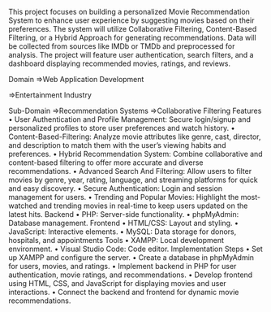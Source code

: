 This project focuses on building a personalized Movie Recommendation System to enhance user experience by suggesting movies based on their preferences. The system will utilize Collaborative Filtering, Content-Based Filtering, or a Hybrid Approach for generating recommendations. Data will be collected from sources like IMDb or TMDb and preprocessed for analysis. The project will feature user authentication, search filters, and a dashboard displaying recommended movies, ratings, and reviews.

Domain
=>Web Application Development

=>Entertainment Industry

Sub-Domain
=>Recommendation Systems
=>Collaborative Filtering
Features
•	User Authentication and Profile Management:
           Secure login/signup and personalized profiles to store user preferences and watch history.
•	Content-Based-Filtering:
Analyze movie attributes like genre, cast, director, and description to match them with the user’s viewing habits and preferences.
•	Hybrid Recommendation System: Combine collaborative and content-based filtering to offer more accurate and diverse recommendations.
•	Advanced Search And Filtering: Allow users to filter movies by genre, year, rating, language, and streaming platforms for quick and easy discovery.
•	Secure Authentication: Login and session management for users.
•	Trending and Popular Movies: Highlight the most-watched and trending movies in real-time to keep users updated on the latest hits.
Backend
•	PHP: Server-side functionality.
•	phpMyAdmin: Database management.
Frontend
•	HTML/CSS: Layout and styling.
•	JavaScript: Interactive elements.
•	MySQL: Data storage for donors, hospitals, and appointments
Tools
•	XAMPP: Local development environment.
•	Visual Studio Code: Code editor.
Implementation Steps
•	Set up XAMPP and configure the server.
•	Create a database in phpMyAdmin for users, movies, and ratings.
•	Implement backend in PHP for user authentication, movie ratings, and recommendations.
•	Develop frontend using HTML, CSS, and JavaScript for displaying movies and user interactions.
•	Connect the backend and frontend for dynamic movie recommendations.


